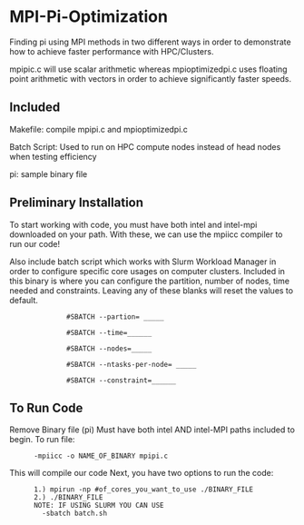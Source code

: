 # MPI-Pi-Optimization
Finding pi using MPI methods in two different ways in order to demonstrate how to achieve faster performance with HPC/Clusters.

mpipic.c will use scalar arithmetic whereas mpioptimizedpi.c uses floating point arithmetic with vectors in order to achieve significantly faster speeds.

## Included
Makefile: compile mpipi.c and mpioptimizedpi.c 

Batch Script: Used to run on HPC compute nodes instead of head nodes when testing efficiency

pi: sample binary file

## Preliminary Installation
To start working with code, you must have both intel and intel-mpi downloaded on your path.
With these, we can use the mpiicc compiler to run our code!

Also include batch script which works with Slurm Workload Manager in order to configure specific core usages on computer clusters.
     Included in this binary is where you can configure the partition, number of nodes, time needed and constraints.
     Leaving any of these blanks will reset the values to default.
     
                  #SBATCH --partion= _____
                  
                  #SBATCH --time=______ 
                  
                  #SBATCH --nodes=_____
                  
                  #SBATCH --ntasks-per-node= _____ 
                  
                  #SBATCH --constraint=______ 
## To Run Code
Remove Binary file (pi)
Must have both intel AND intel-MPI paths included to begin.
To run file:

          -mpiicc -o NAME_OF_BINARY mpipi.c

This will compile our code 
Next, you have two options to run the code:
          
          1.) mpirun -np #of_cores_you_want_to_use ./BINARY_FILE
          2.) ./BINARY_FILE
          NOTE: IF USING SLURM YOU CAN USE
            -sbatch batch.sh
          
      
